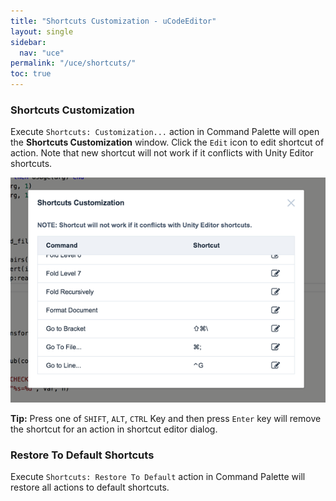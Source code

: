 ```yaml
---
title: "Shortcuts Customization - uCodeEditor"
layout: single
sidebar:
  nav: "uce"
permalink: "/uce/shortcuts/"
toc: true
---
```


### Shortcuts Customization

Execute `Shortcuts: Customization...` action in Command Palette will open the __Shortcuts Customization__ window. Click the `Edit` icon to edit shortcut of action. Note that new shortcut will not work if it conflicts with Unity Editor shortcuts.

![](/assets/images/uce/shortcuts.png)

__Tip:__ Press one of `SHIFT`, `ALT`, `CTRL` Key and then press `Enter` key will remove the shortcut for an action in shortcut editor dialog.

### Restore To Default Shortcuts

Execute `Shortcuts: Restore To Default` action in Command Palette will restore all actions to default shortcuts.